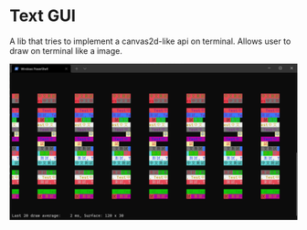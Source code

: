 # Text GUI

A lib that tries to implement a canvas2d-like api on terminal.
Allows user to draw on terminal like a image.

![Demo image](./demo.png)
